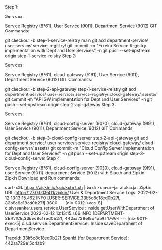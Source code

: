 Step 1:

Services:

Service Registry (8761),
User Service (9011),
Department Service (9012)
GIT Commands:

git checkout -b step-1-service-reistry main
git add department-service/ user-service/ service-registry/
git commit -m "Eureka Service Registry implementation with Dept and User Services" -n
git push --set-upstream origin step-1-service-reistry
Step 2:

Services:

Service Registry (8761),
cloud-gateway (9191),
User Service (9011),
Department Service (9012)
GIT Commands:

git checkout -b step-2-api-gateway step-1-service-reistry
git add department-service/ user-service/ service-registry/ cloud-gateway/ assets/
git commit -m "API GW implementation for Dept and User Services" -n
git push --set-upstream origin step-2-api-gateway
Step 3:

Services:

Service Registry (8761),
cloud-config-server (9020),
cloud-gateway (9191),
User Service (9011),
Department Service (9012)
GIT Commands:

git checkout -b step-3-cloud-config-server step-2-api-gateway
git add department-service/ user-service/ service-registry/ cloud-gateway/ cloud-config-server/ assets/
git commit -m "Cloud Config Server implementation for Dept and User Services" -n
git push --set-upstream origin step-3-cloud-config-server
Step 4:

Service Registry (8761),
cloud-config-server (9020),
cloud-gateway (9191),
user Service (9011),
department Service (9012) with Slueth and Zipkin
Zipkin Download and Run commands:

curl -sSL https://zipkin.io/quickstart.sh | bash -s java -jar zipkin.jar
Zipkin URL: http://127.0.0.1:9411/zipkin/
User & Department Service Logs: 2022-02-12 13:13:15.462 INFO [USER-SERVICE,33b5c8c18ed0b27f, 33b5c8c18ed0b27f] 3600 --- [nio-9012-exec-5] c.sivasankar.users.service.UserService : Inside getUserWithDepartment of UserService 2022-02-12 13:13:15.466 INFO [DEPARTMENT-SERVICE,33b5c8c18ed0b27f, 442aa729e15c4ab9] 17664 --- [nio-9011-exec-5] c.s.d.service.DepartmentService : Inside saveDepartment of DepartmentService

TraceId: 33b5c8c18ed0b27f SpanId (for Department Service): 442aa729e15c4ab9